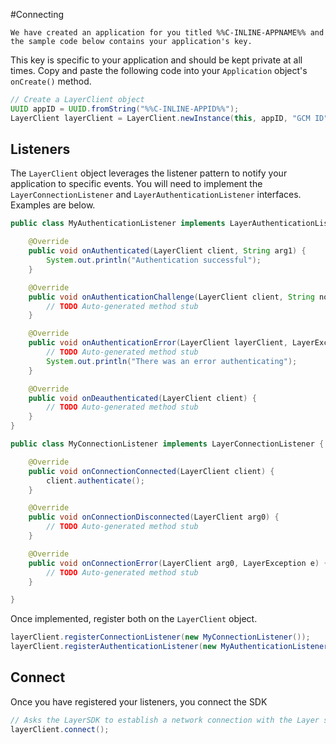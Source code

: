#Connecting

```emphasis
We have created an application for you titled %%C-INLINE-APPNAME%% and the sample code below contains your application's key.
```

This key is specific to your application and should be kept private at all times. Copy and paste the following code into your `Application` object's `onCreate()` method.

```java
// Create a LayerClient object
UUID appID = UUID.fromString("%%C-INLINE-APPID%%");
LayerClient layerClient = LayerClient.newInstance(this, appID, "GCM ID");
```

## Listeners
The `LayerClient` object leverages the listener pattern to notify your application to specific events. You will need to implement the `LayerConnectionListener` and `LayerAuthenticationListener` interfaces. Examples are below.

```java
public class MyAuthenticationListener implements LayerAuthenticationListener {

	@Override
	public void onAuthenticated(LayerClient client, String arg1) {
		System.out.println("Authentication successful");
	}

	@Override
	public void onAuthenticationChallenge(LayerClient client, String nonce) {
		// TODO Auto-generated method stub
	}

	@Override
	public void onAuthenticationError(LayerClient layerClient, LayerException e) {
		// TODO Auto-generated method stub
		System.out.println("There was an error authenticating");
	}

	@Override
	public void onDeauthenticated(LayerClient client) {
		// TODO Auto-generated method stub
	}
}
```

```java
public class MyConnectionListener implements LayerConnectionListener {

	@Override
	public void onConnectionConnected(LayerClient client) {
		client.authenticate();
	}

	@Override
	public void onConnectionDisconnected(LayerClient arg0) {
		// TODO Auto-generated method stub
	}

	@Override
	public void onConnectionError(LayerClient arg0, LayerException e) {
		// TODO Auto-generated method stub
	}

}
```

Once implemented, register both on the `LayerClient` object.


```java
layerClient.registerConnectionListener(new MyConnectionListener());
layerClient.registerAuthenticationListener(new MyAuthenticationListener());
```

## Connect
Once you have registered your listeners, you connect the SDK

```java
// Asks the LayerSDK to establish a network connection with the Layer service
layerClient.connect();
```
